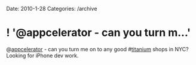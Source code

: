 Date: 2010-1-28
Categories: /archive

# ! '@appcelerator - can you turn m...'

@<a href="http://twitter.com/appcelerator" class="aktt_username">appcelerator</a> - can you turn me on to any good #<a href="http://search.twitter.com/search?q=%23titanium" class="aktt_hashtag">titanium</a> shops in NYC? Looking for iPhone dev work.
